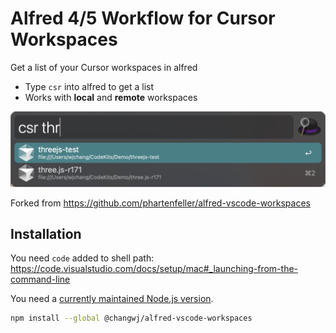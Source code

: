 # Alfred 4/5 Workflow for Cursor Workspaces

Get a list of your Cursor workspaces in alfred

- Type `csr` into alfred to get a list
- Works with **local** and **remote** workspaces

![](assets/workflow-usage.png)

Forked from https://github.com/phartenfeller/alfred-vscode-workspaces


## Installation

You need `code` added to shell path: https://code.visualstudio.com/docs/setup/mac#_launching-from-the-command-line

You need a [currently maintained Node.js version](https://nodejs.org/en/about/previous-releases).

```bash
npm install --global @changwj/alfred-vscode-workspaces
```
